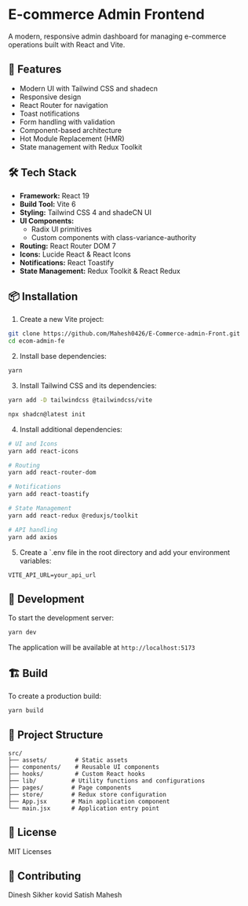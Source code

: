 # E-commerce Admin Frontend

A modern, responsive admin dashboard for managing e-commerce operations built with React and Vite.

## 🚀 Features

- Modern UI with Tailwind CSS and shadecn
- Responsive design
- React Router for navigation
- Toast notifications
- Form handling with validation
- Component-based architecture
- Hot Module Replacement (HMR)
- State management with Redux Toolkit

## 🛠️ Tech Stack

- **Framework:** React 19
- **Build Tool:** Vite 6
- **Styling:** Tailwind CSS 4 and shadeCN UI
- **UI Components:**
  - Radix UI primitives
  - Custom components with class-variance-authority
- **Routing:** React Router DOM 7
- **Icons:** Lucide React & React Icons
- **Notifications:** React Toastify
- **State Management:** Redux Toolkit & React Redux

## 📦 Installation

1. Create a new Vite project:

```bash
git clone https://github.com/Mahesh0426/E-Commerce-admin-Front.git
cd ecom-admin-fe
```

2. Install base dependencies:

```bash
yarn
```

3. Install Tailwind CSS and its dependencies:

```bash
yarn add -D tailwindcss @tailwindcss/vite
```

```bash
npx shadcn@latest init
```

4. Install additional dependencies:

```bash
# UI and Icons
yarn add react-icons

# Routing
yarn add react-router-dom

# Notifications
yarn add react-toastify

# State Management
yarn add react-redux @reduxjs/toolkit

# API handling
yarn add axios
```

5. Create a `.env file in the root directory and add your environment variables:

```env
VITE_API_URL=your_api_url
```

## 🚀 Development

To start the development server:

```bash
yarn dev
```

The application will be available at `http://localhost:5173`

## 🏗️ Build

To create a production build:

```bash
yarn build
```

## 📁 Project Structure

```
src/
├── assets/        # Static assets
├── components/    # Reusable UI components
├── hooks/         # Custom React hooks
├── lib/          # Utility functions and configurations
├── pages/        # Page components
├── store/        # Redux store configuration
├── App.jsx       # Main application component
└── main.jsx      # Application entry point
```

## 📝 License

MIT Licenses

## 👥 Contributing
Dinesh
Sikher
kovid
Satish
Mahesh

